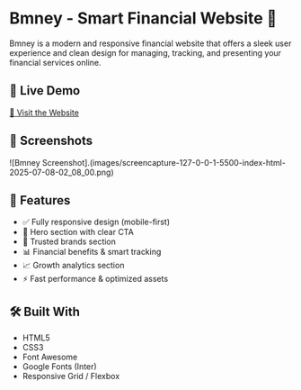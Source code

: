 # Bmney - Smart Financial Website 💸

Bmney is a modern and responsive financial website that offers a sleek user experience and clean design for managing, tracking, and presenting your financial services online.

## 🚀 Live Demo

[🔗 Visit the Website](https://your-live-link-here.com)

## 📸 Screenshots

![Bmney Screenshot].(images/screencapture-127-0-0-1-5500-index-html-2025-07-08-02_08_00.png)

## 📌 Features

- ✅ Fully responsive design (mobile-first)
- 💼 Hero section with clear CTA
- 🏦 Trusted brands section
- 📊 Financial benefits & smart tracking
- 📈 Growth analytics section
- ⚡ Fast performance & optimized assets

## 🛠️ Built With

- HTML5
- CSS3
- Font Awesome
- Google Fonts (Inter)
- Responsive Grid / Flexbox
